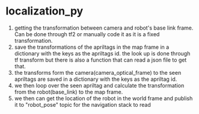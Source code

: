 # localization_py
1) getting the transformation between camera and robot's base link frame. Can be done through tf2 or manually code it as it is a fixed transformation.
2) save the transformations of the apriltags in the map frame in a dictionary with the keys as the apriltags id. the look up is done through tf transform but there is also a function that can read a json file to get that. 
3) the transforms form the camera(camera_optical_frame) to the seen apriltags are saved in a dictionary with the keys as the apriltag id. 
4) we then loop over the seen apriltag and calculate the transformation from the robot(base_link) to the map frame.
5) we then can get the location of the robot in the world frame and publish it to "robot_pose" topic for the navigation stack to read